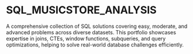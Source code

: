 # SQL_MUSICSTORE_ANALYSIS
A comprehensive collection of SQL solutions covering easy, moderate, and advanced problems across diverse datasets. This portfolio showcases expertise in joins, CTEs, window functions, subqueries, and query optimizations, helping to solve real-world database challenges efficiently. 
